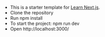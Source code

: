 - This is a starter template for [Learn Next.js](https://nextjs.org/learn).
- Clone the repository
- Run npm install
- To start the project: npm run dev
- Open http://localhost:3000/
